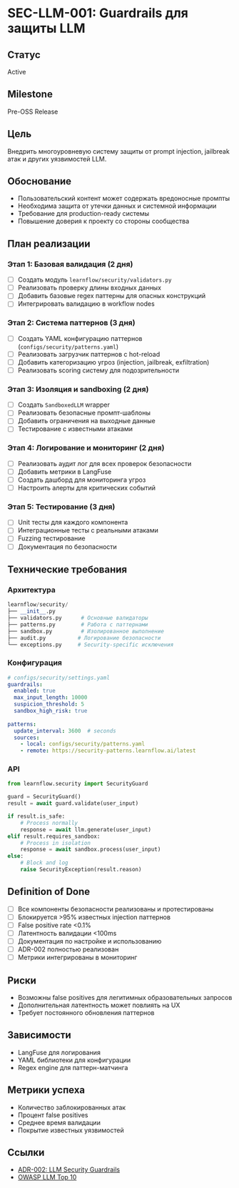 # SEC-LLM-001: Guardrails для защиты LLM

## Статус
Active

## Milestone
Pre-OSS Release

## Цель
Внедрить многоуровневую систему защиты от prompt injection, jailbreak атак и других уязвимостей LLM.

## Обоснование
- Пользовательский контент может содержать вредоносные промпты
- Необходима защита от утечки данных и системной информации
- Требование для production-ready системы
- Повышение доверия к проекту со стороны сообщества

## План реализации

### Этап 1: Базовая валидация (2 дня)
- [ ] Создать модуль `learnflow/security/validators.py`
- [ ] Реализовать проверку длины входных данных
- [ ] Добавить базовые regex паттерны для опасных конструкций
- [ ] Интегрировать валидацию в workflow nodes

### Этап 2: Система паттернов (3 дня)
- [ ] Создать YAML конфигурацию паттернов (`configs/security/patterns.yaml`)
- [ ] Реализовать загрузчик паттернов с hot-reload
- [ ] Добавить категоризацию угроз (injection, jailbreak, exfiltration)
- [ ] Реализовать scoring систему для подозрительности

### Этап 3: Изоляция и sandboxing (2 дня)
- [ ] Создать `SandboxedLLM` wrapper
- [ ] Реализовать безопасные промпт-шаблоны
- [ ] Добавить ограничения на выходные данные
- [ ] Тестирование с известными атаками

### Этап 4: Логирование и мониторинг (2 дня)
- [ ] Реализовать аудит лог для всех проверок безопасности
- [ ] Добавить метрики в LangFuse
- [ ] Создать дашборд для мониторинга угроз
- [ ] Настроить алерты для критических событий

### Этап 5: Тестирование (3 дня)
- [ ] Unit тесты для каждого компонента
- [ ] Интеграционные тесты с реальными атаками
- [ ] Fuzzing тестирование
- [ ] Документация по безопасности

## Технические требования

### Архитектура
```python
learnflow/security/
├── __init__.py
├── validators.py      # Основные валидаторы
├── patterns.py        # Работа с паттернами
├── sandbox.py         # Изолированное выполнение
├── audit.py          # Логирование безопасности
└── exceptions.py     # Security-specific исключения
```

### Конфигурация
```yaml
# configs/security/settings.yaml
guardrails:
  enabled: true
  max_input_length: 10000
  suspicion_threshold: 5
  sandbox_high_risk: true
  
patterns:
  update_interval: 3600  # seconds
  sources:
    - local: configs/security/patterns.yaml
    - remote: https://security-patterns.learnflow.ai/latest
```

### API
```python
from learnflow.security import SecurityGuard

guard = SecurityGuard()
result = await guard.validate(user_input)

if result.is_safe:
    # Process normally
    response = await llm.generate(user_input)
elif result.requires_sandbox:
    # Process in isolation
    response = await sandbox.process(user_input)
else:
    # Block and log
    raise SecurityException(result.reason)
```

## Definition of Done

- [ ] Все компоненты безопасности реализованы и протестированы
- [ ] Блокируется >95% известных injection паттернов
- [ ] False positive rate <0.1%
- [ ] Латентность валидации <100ms
- [ ] Документация по настройке и использованию
- [ ] ADR-002 полностью реализован
- [ ] Метрики интегрированы в мониторинг

## Риски
- Возможны false positives для легитимных образовательных запросов
- Дополнительная латентность может повлиять на UX
- Требует постоянного обновления паттернов

## Зависимости
- LangFuse для логирования
- YAML библиотеки для конфигурации
- Regex engine для паттерн-матчинга

## Метрики успеха
- Количество заблокированных атак
- Процент false positives
- Среднее время валидации
- Покрытие известных уязвимостей

## Ссылки
- [ADR-002: LLM Security Guardrails](../../ADR/002-llm-guardrails.md)
- [OWASP LLM Top 10](https://owasp.org/www-project-top-10-for-large-language-model-applications/)